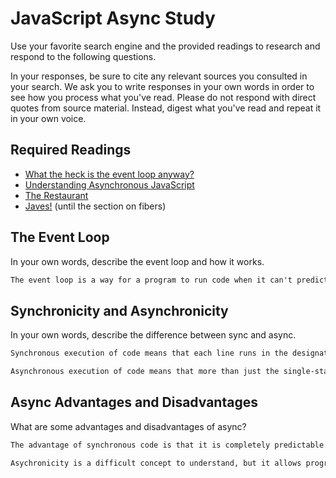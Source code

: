 # JavaScript Async Study

Use your favorite search engine and the provided readings to research and
respond to the following questions.

In your responses, be sure to cite any relevant sources you consulted in your
search. We ask you to write responses in your own words in order to see how you
process what you've read. Please do not respond with direct quotes from source
material. Instead, digest what you've read and repeat it in your own voice.

## Required Readings

-   [What the heck is the event loop anyway?](https://www.youtube.com/watch?v=8aGhZQkoFbQ)
-   [Understanding Asynchronous JavaScript](https://www.youtube.com/watch?v=vMfg0xGjcOI)
-   [The Restaurant](https://www.codeschool.com/blog/2014/10/30/understanding-node-js/)
-   [Javes!](https://www.discovermeteor.com/blog/understanding-sync-async-javascript-node/) (until the section on fibers)

## The Event Loop

In your own words, describe the event loop and how it works.

```md
The event loop is a way for a program to run code when it can't predict when that code will need to be run.  When JS reaches a line of code that can't be run at the moment it is reached, it puts that line into a separate queue which will be completed at a later time.  Things that go on this queue are the results of event handlers and functions that are passed as callbacks to setTimeout() and I'm sure other things.  Once JS reaches a point where the main stack is empty the event loop will resolve the code in the queue by putting it on the stack to be run.
```

## Synchronicity and Asynchronicity

In your own words, describe the difference between sync and async.

```md
Synchronous execution of code means that each line runs in the designated order and takes as much time as it needs to complete.  While synchronous code is executing, any inputs will not register and delays will complete in their entirety before the next line of code can be run.

Asynchronous execution of code means that more than just the single-stack execution of code can happen while running a program.  Asynchronicity allows users to perform actions on their UI while code is executing and to not lose those actions because a different line of code is executing at that moment.  It also allows setTimeout() to not completely interrupt the flow of the program, but to allow the program to keep running until the function passed to setTimeout is ready to be run.
```

## Async Advantages and Disadvantages

What are some advantages and disadvantages of async?

```md
The advantage of synchronous code is that it is completely predictable.  All results have been calculated.  The disadvantage is that synchronous code cannot create compelling, interactive programs.

Asychronicity is a difficult concept to understand, but it allows programmers to create much more interactive and functional programs.  A disadvantage is that any delays caused by the program are a MINIMUM delay.  There is no way to tell how much longer after the minimum the program will take to resolve the lines of code on the queue because some items on the stack that need to get resolved first might be complicated, heavy pieces of code.
```
